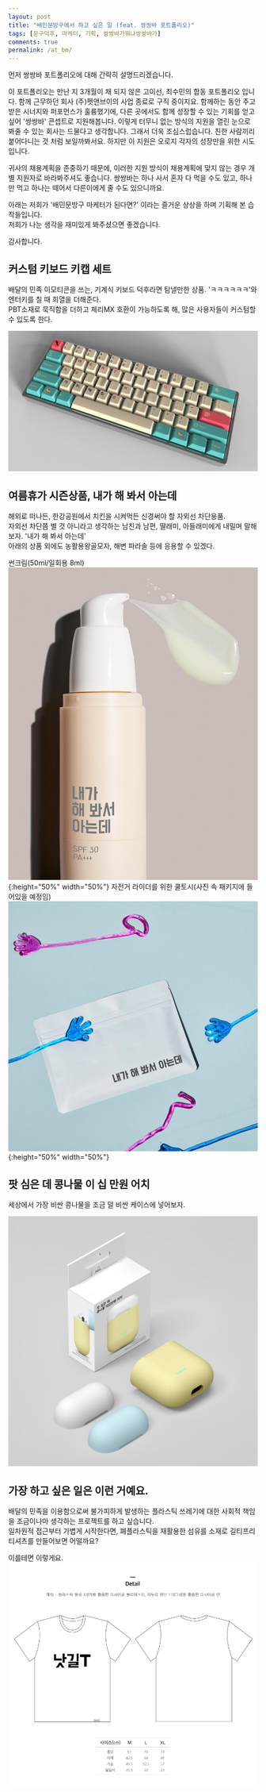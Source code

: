 ```yaml
---
layout: post
title: "배민문방구에서 하고 싶은 일 (feat. 쌍쌍바 포트폴리오)"
tags: [문구덕후, 마케터, 기획, 쌍쌍바가뭐냐쌍쌍바가]
comments: true
permalink: /at_bm/
---
```

먼저 쌍쌍바 포트폴리오에 대해 간략히 설명드리겠습니다.

이 포트폴리오는 만난 지 3개월이 채 되지 않은 고이선, 최수민의 합동 포트폴리오 입니다. 함께 근무하던 회사 (주)펫앤브이의 사업 종료로 구직 중이지요. 함께하는 동안 주고받은 시너지와 퍼포먼스가 훌륭했기에, 다른 곳에서도 함께 성장할 수 있는 기회를 얻고싶어 '쌍쌍바' 콘셉트로 지원해봅니다. 이렇게 터무니 없는 방식의 지원을 열린 눈으로 봐줄 수 있는 회사는 드물다고 생각합니다. 그래서 더욱 조심스럽습니다. 친한 사람끼리 붙어다니는 것 처럼 보일까봐서요. 하지만 이 지원은 오로지 각자의 성장만을 위한 시도입니다.

귀사의 채용계획을 존중하기 때문에, 이러한 지원 방식이 채용계획에 맞지 않는 경우 개별 지원자로 바라봐주셔도 좋습니다. 쌍쌍바는 하나 사서 혼자 다 먹을 수도 있고, 하나만 먹고 하나는 떼어서 다른이에게 줄 수도 있으니까요.

아래는 저희가 '배민문방구 마케터가 된다면?' 이라는 즐거운 상상을 하며 기획해 본 습작들입니다. <br/>
저희가 나눈 생각을 재미있게 봐주셨으면 좋겠습니다.

감사합니다.

## 커스텀 키보드 키캡 세트

배달의 민족 이모티콘을 쓰는, 기계식 키보드 덕후라면 탐낼만한 상품. 'ㅋㅋㅋㅋㅋㅋ'와 엔터키를 칠 때 희열을 더해준다.<br/>
PBT소재로 묵직함을 더하고 체리MX 호환이 가능하도록 해, 많은 사용자들이 커스텀할 수 있도록 한다.

![BM_Keycap](https://raw.githubusercontent.com/surfingsloth/surfingsloth.github.io/master/images/BM_Keycap.png)


## 여름휴가 시즌상품, 내가 해 봐서 아는데
해외로 떠나든, 한강공원에서 치킨을 시켜먹든 신경써야 할 자외선 차단용품. <br/>
자외선 차단쯤 별 것 아니라고 생각하는 남친과 남편, 딸래미, 아들래미에게 내밀며 말해보자. '내가 해 봐서 아는데'<br/>
아래의 상품 외에도 농활용왕골모자, 해변 파라솔 등에 응용할 수 있겠다.

썬크림(50ml/일회용 8ml)
![haebwat](https://raw.githubusercontent.com/surfingsloth/surfingsloth.github.io/master/images/haebwat.png){:height="50%" width="50%"}
자전거 라이더를 위한 쿨토시(사진 속 패키지에 들어있을 예정임)
![haebwat2](https://raw.githubusercontent.com/surfingsloth/surfingsloth.github.io/master/images/haebwat2.png){:height="50%" width="50%"}

## 팟 심은 데 콩나물 이 십 만원 어치
세상에서 가장 비싼 콩나물을 조금 덜 비싼 케이스에 넣어보자. 

![콩나물](https://raw.githubusercontent.com/surfingsloth/surfingsloth.github.io/master/images/congnamul.png)

## 가장 하고 싶은 일은 이런 거예요.
배달의 민족을 이용함으로써 불가피하게 발생하는 플라스틱 쓰레기에 대한 사회적 책임을 조금이나마 생각하는 프로젝트를 하고 싶습니다.<br/>
일차원적 접근부터 가볍게 시작한다면, 폐플라스틱을 재활용한 섬유를 소재로 길티프리 티셔츠를 만들어보면 어떨까요? 

이를테면 이렇게요.
![낫길T](https://raw.githubusercontent.com/surfingsloth/surfingsloth.github.io/master/images/notguilty.png)